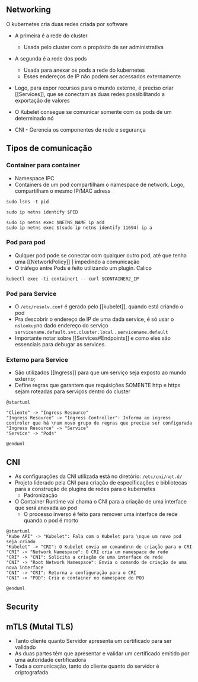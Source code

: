 ## Networking

O kubernetes cria duas redes criada por software

- A primeira é a rede do cluster 
  - Usada pelo cluster com o propósito de ser administrativa
- A segunda é a rede dos pods 
  - Usada para anexar os pods a rede do kubernetes 
  - Esses endereços de IP não podem ser acessados externamente

- Logo, para expor recursos para o mundo externo, é preciso criar [[Services]], que se conectam as duas redes possibilitando a exportação de valores

- O Kubelet consegue se comunicar somente com os pods de um determinado nó
- CNI - Gerencia os componentes de rede e segurança

## Tipos de comunicação

### Container para container

- Namespace IPC
- Containers de um pod compartilham o namespace de network. Logo, compartilham o mesmo IP/MAC adress

```shell title:"lista todos os namespaces do tipo pid"
sudo lsns -t pid
```

```shell title:"Recupera o namespace de rede utilizado por um processo"
sudo ip netns identify $PID
```

```shell title:"Recupera todas as interfaces de rede criadas"
sudo ip netns exec $NETNS_NAME ip add
sudo ip netns exec $(sudo ip netns identify 11694) ip a
```

### Pod para pod

- Qulquer pod pode se conectar com qualquer outro pod, até que tenha uma [[NetworkPolicy]] ] impedindo a comunicação
- O tráfego entre Pods é feito utilizando um plugin. Calico

```shell
kubectl exec -ti container1 -- curl $CONTAINER2_IP
```

### Pod para Service

- O `/etc/resolv.conf` é gerado pelo [[kubelet]], quando está criando o pod
- Pra descobrir o endereço de IP de uma dada service, é só usar o `nslookup`no dado endereço do serviço `servicename.default.svc.cluster.local` . `servicename.default`
- Importante notar sobre [[Services#Endpoints]] e como eles são essenciais para debugar as services.

### Externo para Service

- São utilizados [[Ingress]] para que um serviço seja exposto ao mundo externo;
- Define regras que garantem que requisições SOMENTE http e https sejam roteadas para serviços dentro do cluster

```plantuml
@startuml

"Cliente" -> "Ingress Resource"
"Ingress Resource" -> "Ingress Controller": Informa ao ingress controler que há \num novo grupo de regras que precisa ser configurada
"Ingress Resource" -> "Service"
"Service" -> "Pods"

@enduml
```

## CNI

- As configurações da CNI utilizada está no diretório: `/etc/cni/net.d/`
- Projeto liderado pela CNI para criação de especificações e bibliotecas para a construção de plugins de redes para o kubernetes
  - Padronização
- O Container Runtime vai chama o CNI para a criação de uma interface que será anexada ao pod
  - O processo inverso é feito para remover uma interface de rede quando o pod é morto

```plantuml
@startuml
"Kube API" -> "Kubelet": Fala com o Kubelet para \nque um novo pod seja criado
"Kubelet" -> "CRI": O Kubelet envia um comando\n de criação para o CRI
"CRI" -> "Network Namespace": O CRI cria um namespace de rede
"CRI" -> "CNI": Solicita a criação de uma interface de rede
"CNI" -> "Root Network Namespace": Envia o comando de criação de uma nova interface
"CNI" -> "CRI": Retorna a configuração para o CRI
"CNI" -> "POD": Cria o container no namespace do POD

@enduml
```

## Security

## mTLS (Mutal TLS)

- Tanto cliente quanto Servidor apresenta um certificado para ser validado
- As duas partes têm que apresentar e validar um certificado emitido por uma autoridade certificadora
- Toda a comunicação, tanto do cliente quanto do servidor é criptografada
